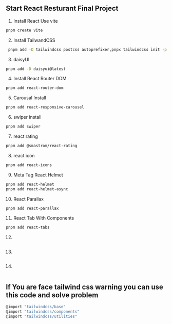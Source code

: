 ## Start React Resturant Final Project 

1. Install React Use vite

```bash
pnpm create vite
```

2. Install TailwandCSS
   
 ```bash
  pnpm add -D tailwindcss postcss autoprefixer,pnpx tailwindcss init -p  
 ```
3. daisyUI

```bash
pnpm add -D daisyui@latest
```

4. Install React Router DOM
   
 ```bash
 pnpm add react-router-dom 
 ```
5. Carousal Install 

```bash
pnpm add react-responsive-carousel
```

6. swiper install 
   
 ```bash
 pnpm add swiper
 ```
 
7. react rating

```bash
pnpm add @smastrom/react-rating
```

8. react icon
   
 ```bash
 pnpm add react-icons
 ```
9. Meta Tag React Helmet

```bash
pnpm add react-helmet
pnpm add react-helmet-async

```

10. React Parallax
   
 ```bash
 pnpm add react-parallax
 ```
11.  React Tab With Components

```bash
pnpm add react-tabs

```

12. 
   
 ```bash
 
 ```
13. 

```bash

```

14. 
   
 ```bash
 
 ```

 ## If You are face tailwind css warning you can use this code and solve problem

 ```bash
 @import "tailwindcss/base"
 @import "tailwindcss/components"
 @import "tailwindcss/utilities"
```